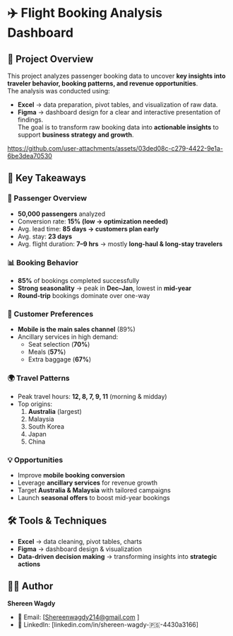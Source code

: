 # ✈️ Flight Booking Analysis Dashboard
## 📌 Project Overview
This project analyzes passenger booking data to uncover **key insights into traveler behavior, booking patterns, and revenue opportunities**.  
The analysis was conducted using:  
- **Excel** → data preparation, pivot tables, and visualization of raw data.  
- **Figma** → dashboard design for a clear and interactive presentation of findings.  
The goal is to transform raw booking data into **actionable insights** to support **business strategy and growth**.


https://github.com/user-attachments/assets/03ded08c-c279-4422-9e1a-6be3dea70530


## 🚀 Key Takeaways
### 👥 Passenger Overview
- **50,000 passengers** analyzed  
- Conversion rate: **15% (low → optimization needed)**  
- Avg. lead time: **85 days → customers plan early**  
- Avg. stay: **23 days**  
- Avg. flight duration: **7–9 hrs** → mostly **long-haul & long-stay travelers**
### 📊 Booking Behavior
- **85%** of bookings completed successfully  
- **Strong seasonality** → peak in **Dec–Jan**, lowest in **mid-year**  
- **Round-trip** bookings dominate over one-way
### 🎯 Customer Preferences
- **Mobile is the main sales channel** (89%)  
- Ancillary services in high demand:  
  - Seat selection (**70%**)  
  - Meals (**57%**)  
  - Extra baggage (**67%**)
### 🌍 Travel Patterns
- Peak travel hours: **12, 8, 7, 9, 11** (morning & midday)  
- Top origins:  
  1. **Australia** (largest)  
  2. Malaysia  
  3. South Korea  
  4. Japan  
  5. China
### 💡 Opportunities
- Improve **mobile booking conversion**  
- Leverage **ancillary services** for revenue growth  
- Target **Australia & Malaysia** with tailored campaigns  
- Launch **seasonal offers** to boost mid-year bookings
## 🛠️ Tools & Techniques
- **Excel** → data cleaning, pivot tables, charts  
- **Figma** → dashboard design & visualization  
- **Data-driven decision making** → transforming insights into **strategic actions**
## 👩‍💻 Author
**Shereen Wagdy**  
- 📧 Email: [Shereenwagdy214@gmail.com ]
- 🔗 LinkedIn: [linkedin.com/in/shereen-wagdy-🇵🇸-4430a3166]
